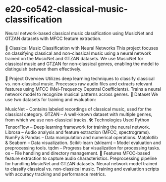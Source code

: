 # e20-co542-classical-music-classification
Neural network-based classical music classification using MusicNet and GTZAN datasets with MFCC feature extraction.

🎵 Classical Music Classification with Neural Networks
This project focuses on classifying classical and non-classical music using a neural network trained on the MusicNet and GTZAN datasets. We use MusicNet for classical music and GTZAN for non-classical genres, enabling the model to distinguish between them effectively.

📌 Project Overview
Utilizes deep learning techniques to classify classical vs. non-classical music.
Processes raw audio files and extracts relevant features using MFCC (Mel-Frequency Cepstral Coefficients).
Trains a neural network model to recognize musical patterns across genres.
📂 Dataset
We use two datasets for training and evaluation:

MusicNet – Contains labeled recordings of classical music, used for the classical category.
GTZAN – A well-known dataset with multiple genres, from which we use non-classical tracks.
🛠️ Technologies Used
Python
TensorFlow – Deep learning framework for training the neural network.
Librosa – Audio analysis and feature extraction (MFCC, spectrograms).
NumPy & Pandas – Data manipulation and numerical operations.
Matplotlib & Seaborn – Data visualization.
Scikit-learn (sklearn) – Model evaluation and preprocessing tools.
tqdm – Progress bar visualization for processing tasks.
os – File handling and directory management.
🚀 Features
MFCC-based feature extraction to capture audio characteristics.
Preprocessing pipeline for handling MusicNet and GTZAN datasets.
Neural network model trained to classify classical vs. non-classical music.
Training and evaluation scripts with accuracy tracking and performance metrics.
